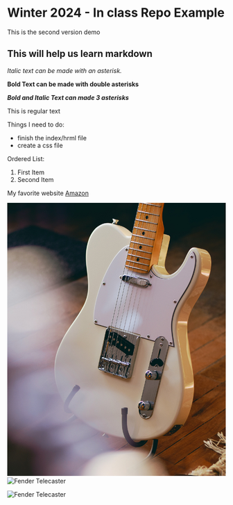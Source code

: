# Winter 2024 - In class Repo Example
This is the second version demo
## This will help us learn markdown
*Italic text can be made with an asterisk.*

**Bold Text can be made with double asterisks**

***Bold and Italic Text can made 3 asterisks***

This is regular text

Things I need to do:
 - finish the index/hrml file
 - create a css file

 Ordered List:
 1. First Item
 2. Second Item

My favorite website
[Amazon](http://www.amazon.ca)

![Fender Telecaster](images/tele.jpg) ![Fender Telecaster](images/Elvis.png)


![Fender Telecaster](images/Elvis.png)


